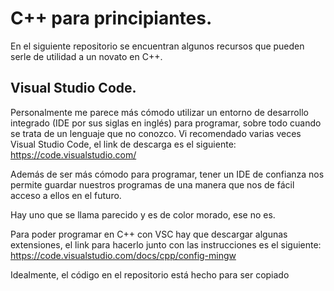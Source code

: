 # C++ para principiantes.
En el siguiente repositorio se encuentran algunos recursos que pueden serle de utilidad a un novato en C++.
## Visual Studio Code.
Personalmente me parece más cómodo utilizar un entorno de desarrollo integrado (IDE por sus siglas en inglés) para programar, sobre todo cuando se trata de un lenguaje que no conozco. Vi recomendado varias veces Visual Studio Code, el link de descarga es el siguiente: https://code.visualstudio.com/

Además de ser más cómodo para programar, tener un IDE de confianza nos permite guardar nuestros programas de una manera que nos de fácil acceso a ellos en el futuro.

Hay uno que se llama parecido y es de color morado, ese no es.

Para poder programar en C++ con VSC hay que descargar algunas extensiones, el link para hacerlo junto con las instrucciones es el siguiente: https://code.visualstudio.com/docs/cpp/config-mingw

Idealmente, el código en el repositorio está hecho para ser copiado 
